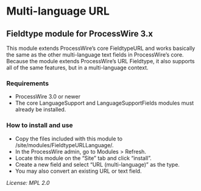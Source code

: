 # Multi-language URL

## Fieldtype module for ProcessWire 3.x

This module extends ProcessWire’s core FieldtypeURL and works basically 
the same as the other multi-language text fields in ProcessWire’s core. 
Because the module extends ProcessWire’s URL Fieldtype, it also 
supports all of the same features, but in a multi-language context.

### Requirements

- ProcessWire 3.0 or newer
- The core LanguageSupport and LanguageSupportFields modules must 
  already be installed. 

### How to install and use

- Copy the files included with this module to /site/modules/FieldtypeURLLanguage/.
- In the ProcessWire admin, go to Modules > Refresh. 
- Locate this module on the “Site” tab and click “install”.
- Create a new field and select “URL (multi-language)” as the type.
- You may also convert an existing URL or text field. 

*License: MPL 2.0*
